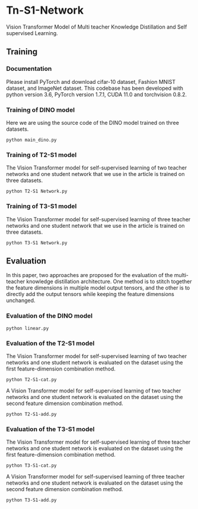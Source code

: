 # Tn-S1-Network
Vision Transformer Model of Multi teacher Knowledge Distillation and Self supervised Learning.
## Training
### Documentation
Please install PyTorch and download cifar-10 dataset, Fashion MNIST dataset, and ImageNet dataset. This codebase has been developed with python version 3.6, PyTorch version 1.7.1, CUDA 11.0 and torchvision 0.8.2. 
### Training of DINO model
Here we are using the source code of the DINO model trained on three datasets.
```
python main_dino.py
```
### Training of T2-S1 model
The Vision Transformer model for self-supervised learning of two teacher networks and one student network that we use in the article is trained on three datasets.
```
python T2-S1 Network.py
```
### Training of T3-S1 model
The Vision Transformer model for self-supervised learning of three teacher networks and one student network that we use in the article is trained on three datasets.
```
python T3-S1 Network.py
```
## Evaluation
In this paper, two approaches are proposed for the evaluation of the multi-teacher knowledge distillation architecture. One method is to stitch together the feature dimensions in multiple model output tensors, and the other is to directly add the output tensors while keeping the feature dimensions unchanged.
### Evaluation of the DINO model
```
python linear.py
```
### Evaluation of the T2-S1 model
The Vision Transformer model for self-supervised learning of two teacher networks and one student network is evaluated on the dataset using the first feature-dimension combination method.
```
python T2-S1-cat.py
```
A Vision Transformer model for self-supervised learning of two teacher networks and one student network is evaluated on the dataset using the second feature dimension combination method.
```
python T2-S1-add.py
```
### Evaluation of the T3-S1 model
The Vision Transformer model for self-supervised learning of three teacher networks and one student network is evaluated on the dataset using the first feature-dimension combination method.
```
python T3-S1-cat.py
```
A Vision Transformer model for self-supervised learning of three teacher networks and one student network is evaluated on the dataset using the second feature dimension combination method.
```
python T3-S1-add.py
```

